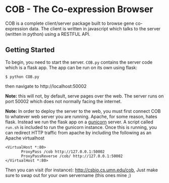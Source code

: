COB - The Co-expression Browser
===============================

COB is a complete client/server package built to browse gene co-expression data.
The client is written in javascript which talks to the server (written in python)
using a RESTFUL API. 

Getting Started
---------------
To begin, you need to start the server. `COB.py` contains the server code which
is a flask app. The app can be run on its own using flask:
```
$ python COB.py
```
then navigate to http://localhost:50002

**Note:** this will not, by default, serve pages over the web. The server runs on 
port 50002 which does not normally facing the internet. 


**Note:**
In order to deploy the server to the web, you must first connect COB to whatever
web server you are running. Apache, for some reason, hates flask. Instead we 
run the flask app on a [gunicorn](http://gunicorn.org/) server. A script called
`run.sh` is included to run the gunicorn instance. Once this is running, you can
redirect HTTP traffic from apache by including the following as an Apache virtualhost

```
<VirtualHost *:80>
       ProxyPass /cob http://127.0.0.1:50002
       ProxyPassReverse /cob/ http://127.0.0.1:50002
</VirtualHost *:80>
```

Then you can visit (for instance): http://csbio.cs.umn.edu/cob,
Just make sure to swap out for your own servername (this ones mine ;)

